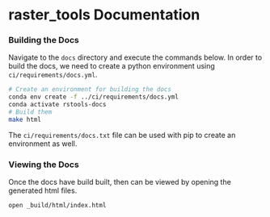 # raster_tools Documentation

### Building the Docs
Navigate to the `docs` directory and execute the commands below. In order to
build the docs, we need to create a python environment using
`ci/requirements/docs.yml`.

```sh
# Create an environment for building the docs
conda env create -f ../ci/requirements/docs.yml
conda activate rstools-docs
# Build them
make html
```

The `ci/requirements/docs.txt` file can be used with pip to create
an environment as well.

### Viewing the Docs
Once the docs have build built, then can be viewed by opening the generated
html files.

```sh
open _build/html/index.html
```
